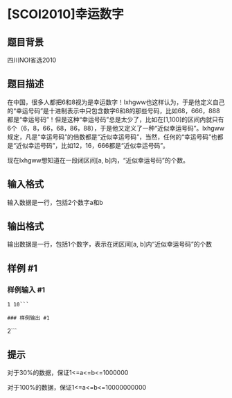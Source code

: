 # [SCOI2010]幸运数字

## 题目背景

四川NOI省选2010


## 题目描述

在中国，很多人都把6和8视为是幸运数字！lxhgww也这样认为，于是他定义自己的“幸运号码”是十进制表示中只包含数字6和8的那些号码，比如68，666，888都是“幸运号码”！但是这种“幸运号码”总是太少了，比如在[1,100]的区间内就只有6个（6，8，66，68，86，88），于是他又定义了一种“近似幸运号码”。lxhgww规定，凡是“幸运号码”的倍数都是“近似幸运号码”，当然，任何的“幸运号码”也都是“近似幸运号码”，比如12，16，666都是“近似幸运号码”。

现在lxhgww想知道在一段闭区间[a, b]内，“近似幸运号码”的个数。


## 输入格式

输入数据是一行，包括2个数字a和b


## 输出格式

输出数据是一行，包括1个数字，表示在闭区间[a, b]内“近似幸运号码”的个数


## 样例 #1

### 样例输入 #1
```
1 10```

### 样例输出 #1

```
2```

## 提示

对于30%的数据，保证1<=a<=b<=1000000

对于100%的数据，保证1<=a<=b<=10000000000

